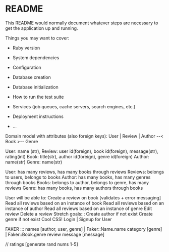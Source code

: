 # README

This README would normally document whatever steps are necessary to get the
application up and running.

Things you may want to cover:

* Ruby version

* System dependencies

* Configuration

* Database creation

* Database initialization

* How to run the test suite

* Services (job queues, cache servers, search engines, etc.)

* Deployment instructions

* ...

Domain model with attributes (also foreign keys):
                   User 
                      |
                  Review
                      |
Author --< Book >-- Genre

User: name (str), 
Review: user id(foreign), book id(foreign), message(str), rating(int)
Book: title(str), author id(foreign), genre id(foreign)
Author: name(str)
Genre: name(str)

User: has many reviews, has many books through reviews
Reviews: belongs to users, belongs to books 
Author: has many books, has many genres through books
Books: belongs to author, belongs to genre, has many reviews
Genre: has many books, has many authors through books


User will be able to:
Create a review on book [validates + error messaging]
Read all reviews based on an instance of book
Read all reviews based on an instance of author
Read all reviews based on an instance of genre
Edit review 
Delete a review
Stretch goals:::
Create author if not exist
Create genre if not exist 
Cool CSS! 
Login | Signup for User


FAKER :::
names [author, user, genre] | Faker::Name.name
category [genre] | Faker::Book.genre
review message [message]

// ratings [generate rand nums 1-5]